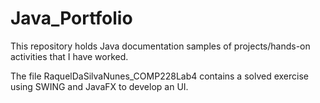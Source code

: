 # Java_Portfolio
This repository holds Java documentation samples of projects/hands-on activities that I have worked.

The file RaquelDaSilvaNunes_COMP228Lab4 contains a solved exercise using SWING and JavaFX to develop an UI.

